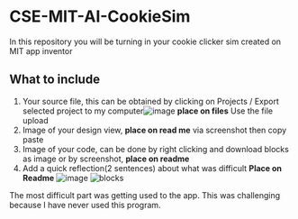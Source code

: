 # CSE-MIT-AI-CookieSim

In this repository you will be turning in your cookie clicker sim created on MIT app inventor

## What to include

1. Your source file, this can be obtained by clicking on Projects / Export selected project to my computer![image](https://github.com/user-attachments/assets/f99cff16-16e3-4e1e-afc7-9da69f0e47f4) __place on files__ Use the file upload
2. Image of your design view, __place on read me__ via screenshot then copy paste
3. Image of your code, can be done by right clicking and download blocks as image or by screenshot, __place on readme__
4. Add a quick reflection(2 sentences) about what was difficult __Place on Readme__
![image](https://github.com/user-attachments/assets/8a1add46-9b64-4a0a-86f6-30cfb2158d01)
![blocks](https://github.com/user-attachments/assets/f16fd28f-83fc-44d9-a443-d89cd60a4dc0)

The most difficult part was getting used to the app.  This was challenging because I have never used this program.
